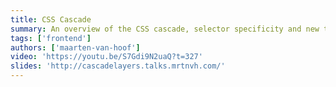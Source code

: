 ```yaml
---
title: CSS Cascade
summary: An overview of the CSS cascade, selector specificity and new types of selectors.
tags: ['frontend']
authors: ['maarten-van-hoof']
video: 'https://youtu.be/S7Gdi9N2uaQ?t=327'
slides: 'http://cascadelayers.talks.mrtnvh.com/'
---
```

